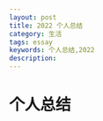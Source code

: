 ```yaml
---
layout: post
title: 2022 个人总结
category: 生活
tags: essay
keywords: 个人总结,2022
description:
---
```


# 个人总结
